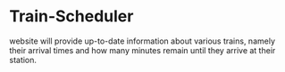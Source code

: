 # Train-Scheduler
website will provide up-to-date information about various trains, namely their arrival times and how many minutes remain until they arrive at their station.
